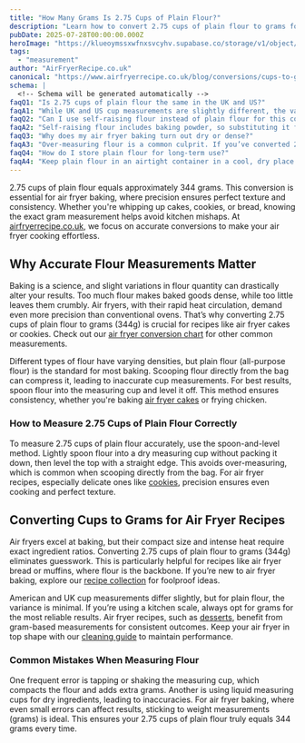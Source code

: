 ```yaml
---
title: "How Many Grams Is 2.75 Cups of Plain Flour?"
description: "Learn how to convert 2.75 cups of plain flour to grams for perfect baking results every time. Get precise measurements in seconds!"
pubDate: 2025-07-28T00:00:00.000Z
heroImage: "https://klueoymssxwfnxsvcyhv.supabase.co/storage/v1/object/public/Shmucket/how-many-grams-is-2-75-cups-of-plain-flour.webp"
tags:
  - "measurement"
author: "AirFryerRecipe.co.uk"
canonical: "https://www.airfryerrecipe.co.uk/blog/conversions/cups-to-grams/how-many-grams-is-2-75-cups-of-plain-flour"
schema: |
  <!-- Schema will be generated automatically -->
faqQ1: "Is 2.75 cups of plain flour the same in the UK and US?"
faqA1: "While UK and US cup measurements are slightly different, the variance for plain flour is negligible. 2.75 cups of plain flour equals roughly 344 grams in both systems. For air fryer recipes, using a kitchen scale in grams ensures consistency regardless of location."
faqQ2: "Can I use self-raising flour instead of plain flour for this conversion?"
faqA2: "Self-raising flour includes baking powder, so substituting it for plain flour will alter the recipe’s rise. If you must swap, reduce added leavening agents. However, 2.75 cups of self-raising flour still converts to about 344 grams, though the texture may differ."
faqQ3: "Why does my air fryer baking turn out dry or dense?"
faqA3: "Over-measuring flour is a common culprit. If you’ve converted 2.75 cups of plain flour to grams (344g) but the results are off, check your measuring technique. Air fryers also cook faster, so reducing time or temperature slightly may help."
faqQ4: "How do I store plain flour for long-term use?"
faqA4: "Keep plain flour in an airtight container in a cool, dry place to prevent moisture absorption or pests. For extended storage, freeze it. Properly stored flour ensures accurate measurements, whether you’re using 2.75 cups or scaling recipes for your air fryer."
---
```

<p>2.75 cups of plain flour equals approximately 344 grams. This conversion is essential for air fryer baking, where precision ensures perfect texture and consistency. Whether you're whipping up cakes, cookies, or bread, knowing the exact gram measurement helps avoid kitchen mishaps. At <a href=https://www.airfryerrecipe.co.uk>airfryerrecipe.co.uk</a>, we focus on accurate conversions to make your air fryer cooking effortless.</p>  

<h2>Why Accurate Flour Measurements Matter</h2>  
<p>Baking is a science, and slight variations in flour quantity can drastically alter your results. Too much flour makes baked goods dense, while too little leaves them crumbly. Air fryers, with their rapid heat circulation, demand even more precision than conventional ovens. That’s why converting 2.75 cups of plain flour to grams (344g) is crucial for recipes like air fryer cakes or cookies. Check out our <a href=https://www.airfryerrecipe.co.uk/air-fryer-conversion-chart>air fryer conversion chart</a> for other common measurements.</p>  

<p>Different types of flour have varying densities, but plain flour (all-purpose flour) is the standard for most baking. Scooping flour directly from the bag can compress it, leading to inaccurate cup measurements. For best results, spoon flour into the measuring cup and level it off. This method ensures consistency, whether you're baking <a href=https://www.airfryerrecipe.co.uk/recipe-category/cakes>air fryer cakes</a> or frying chicken.</p>  

<h3>How to Measure 2.75 Cups of Plain Flour Correctly</h3>  
<p>To measure 2.75 cups of plain flour accurately, use the spoon-and-level method. Lightly spoon flour into a dry measuring cup without packing it down, then level the top with a straight edge. This avoids over-measuring, which is common when scooping directly from the bag. For air fryer recipes, especially delicate ones like <a href=https://www.airfryerrecipe.co.uk/recipe-category/cookies>cookies</a>, precision ensures even cooking and perfect texture.</p>  

<h2>Converting Cups to Grams for Air Fryer Recipes</h2>  
<p>Air fryers excel at baking, but their compact size and intense heat require exact ingredient ratios. Converting 2.75 cups of plain flour to grams (344g) eliminates guesswork. This is particularly helpful for recipes like air fryer bread or muffins, where flour is the backbone. If you’re new to air fryer baking, explore our <a href=https://www.airfryerrecipe.co.uk/recipes>recipe collection</a> for foolproof ideas.</p>  

<p>American and UK cup measurements differ slightly, but for plain flour, the variance is minimal. If you’re using a kitchen scale, always opt for grams for the most reliable results. Air fryer recipes, such as <a href=https://www.airfryerrecipe.co.uk/recipe-category/dessert>desserts</a>, benefit from gram-based measurements for consistent outcomes. Keep your air fryer in top shape with our <a href=https://www.airfryerrecipe.co.uk/air-fryer-cleaner>cleaning guide</a> to maintain performance.</p>  

<h3>Common Mistakes When Measuring Flour</h3>  
<p>One frequent error is tapping or shaking the measuring cup, which compacts the flour and adds extra grams. Another is using liquid measuring cups for dry ingredients, leading to inaccuracies. For air fryer baking, where even small errors can affect results, sticking to weight measurements (grams) is ideal. This ensures your 2.75 cups of plain flour truly equals 344 grams every time.</p>
